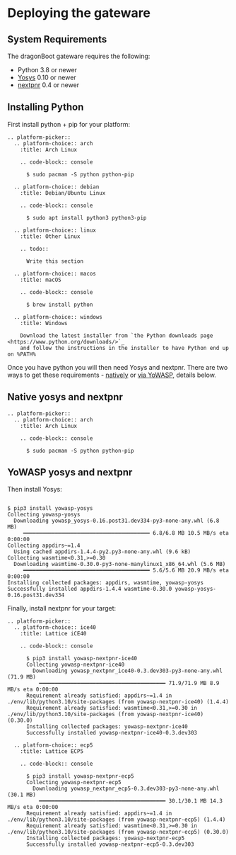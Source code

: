 Deploying the gateware
======================

System Requirements
-------------------

The dragonBoot gateware requires the following:

* Python 3.8 or newer
* [Yosys](https://github.com/YosysHQ/yosys) 0.10 or newer
* [nextpnr](https://github.com/YosysHQ/nextpnr) 0.4 or newer

Installing Python
-----------------

First install python + pip for your platform:

```{eval-rst}
.. platform-picker::
  .. platform-choice:: arch
    :title: Arch Linux

    .. code-block:: console

      $ sudo pacman -S python python-pip

  .. platform-choice:: debian
    :title: Debian/Ubuntu Linux

    .. code-block:: console

      $ sudo apt install python3 python3-pip

  .. platform-choice:: linux
    :title: Other Linux

    .. todo::

      Write this section

  .. platform-choice:: macos
    :title: macOS

    .. code-block:: console

      $ brew install python

  .. platform-choice:: windows
    :title: Windows

    Download the latest installer from `the Python downloads page <https://www.python.org/downloads/>`_
    and follow the instructions in the installer to have Python end up on %PATH%

```

Once you have python you will then need Yosys and nextpnr.
There are two ways to get these requirements - [natively](#native-yosys-and-nextpnr) or
[via YoWASP](#yowasp-yosys-and-nextpnr), details below.

Native yosys and nextpnr
------------------------

```{eval-rst}
.. platform-picker::
  .. platform-choice:: arch
    :title: Arch Linux

    .. code-block:: console

      $ sudo pacman -S python python-pip

```

YoWASP yosys and nextpnr
------------------------

Then install Yosys:

```{code-block} console

$ pip3 install yowasp-yosys
Collecting yowasp-yosys
  Downloading yowasp_yosys-0.16.post31.dev334-py3-none-any.whl (6.8 MB)
     ━━━━━━━━━━━━━━━━━━━━━━━━━━━━━━━━━━━━━━━━ 6.8/6.8 MB 10.5 MB/s eta 0:00:00
Collecting appdirs~=1.4
  Using cached appdirs-1.4.4-py2.py3-none-any.whl (9.6 kB)
Collecting wasmtime<0.31,>=0.30
  Downloading wasmtime-0.30.0-py3-none-manylinux1_x86_64.whl (5.6 MB)
     ━━━━━━━━━━━━━━━━━━━━━━━━━━━━━━━━━━━━━━━━ 5.6/5.6 MB 20.9 MB/s eta 0:00:00
Installing collected packages: appdirs, wasmtime, yowasp-yosys
Successfully installed appdirs-1.4.4 wasmtime-0.30.0 yowasp-yosys-0.16.post31.dev334
```

Finally, install nextpnr for your target:

```{eval-rst}
.. platform-picker::
  .. platform-choice:: ice40
    :title: Lattice iCE40

    .. code-block:: console

      $ pip3 install yowasp-nextpnr-ice40
      Collecting yowasp-nextpnr-ice40
        Downloading yowasp_nextpnr_ice40-0.3.dev303-py3-none-any.whl (71.9 MB)
          ━━━━━━━━━━━━━━━━━━━━━━━━━━━━━━━━━━━━━━━━ 71.9/71.9 MB 8.9 MB/s eta 0:00:00
      Requirement already satisfied: appdirs~=1.4 in ./env/lib/python3.10/site-packages (from yowasp-nextpnr-ice40) (1.4.4)
      Requirement already satisfied: wasmtime<0.31,>=0.30 in ./env/lib/python3.10/site-packages (from yowasp-nextpnr-ice40) (0.30.0)
      Installing collected packages: yowasp-nextpnr-ice40
      Successfully installed yowasp-nextpnr-ice40-0.3.dev303

  .. platform-choice:: ecp5
    :title: Lattice ECP5

    .. code-block:: console

      $ pip3 install yowasp-nextpnr-ecp5
      Collecting yowasp-nextpnr-ecp5
        Downloading yowasp_nextpnr_ecp5-0.3.dev303-py3-none-any.whl (30.1 MB)
          ━━━━━━━━━━━━━━━━━━━━━━━━━━━━━━━━━━━━━━━━ 30.1/30.1 MB 14.3 MB/s eta 0:00:00
      Requirement already satisfied: appdirs~=1.4 in ./env/lib/python3.10/site-packages (from yowasp-nextpnr-ecp5) (1.4.4)
      Requirement already satisfied: wasmtime<0.31,>=0.30 in ./env/lib/python3.10/site-packages (from yowasp-nextpnr-ecp5) (0.30.0)
      Installing collected packages: yowasp-nextpnr-ecp5
      Successfully installed yowasp-nextpnr-ecp5-0.3.dev303
```
